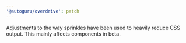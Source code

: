 ```yaml
---
'@autoguru/overdrive': patch
---
```


Adjustments to the way sprinkles have been used to heavily reduce CSS output.
This mainly affects components in beta.
